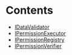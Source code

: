 

# Contents
- [IDataValidator](IDataValidator.sol/interface.IDataValidator.md)
- [IPermissionExecutor](IPermissionExecutor.sol/interface.IPermissionExecutor.md)
- [IPermissionRegistry](IPermissionRegistry.sol/interface.IPermissionRegistry.md)
- [IPermissionVerifier](IPermissionVerifier.sol/interface.IPermissionVerifier.md)

